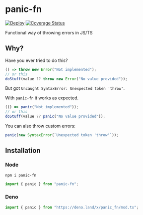# panic-fn

[![Deploy](https://github.com/glebbash/panic-fn/workflows/build/badge.svg)](https://github.com/glebbash/panic-fn/actions)
[![Coverage Status](https://coveralls.io/repos/github/glebbash/panic-fn/badge.svg?branch=master)](https://coveralls.io/github/glebbash/panic-fn?branch=master)

Functional way of throwing errors in JS/TS

## Why?

Have you ever tried to do this?

```ts
() => throw new Error("Not implemented");
// or this
doStuff(value ?? throw new Error("No value provided"));
```

But got `Uncaught SyntaxError: Unexpected token 'throw'`.

With `panic-fn` it works as expected.

```ts
(() => panic("Not implemented"));
// or this
doStuff(value ?? panic("No value provided"));
```

You can also throw custom errors:

```ts
panic(new SyntaxError(`Unexpected token 'throw'`));
```

## Installation

### Node

```bash
npm i panic-fn
```

```ts
import { panic } from "panic-fn";
```

### Deno

```ts
import { panic } from "https://deno.land/x/panic_fn/mod.ts";
```
